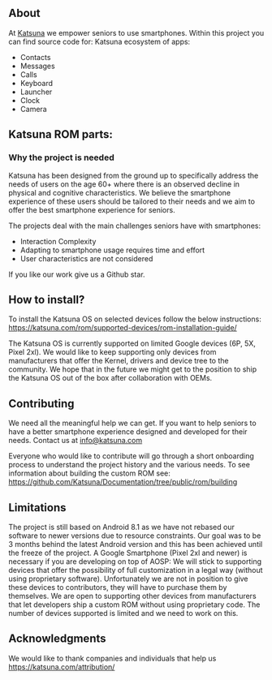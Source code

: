 ## About
At [Katsuna](https://katsuna.com/) we empower seniors to use smartphones.
Within this project you can find source code for:
Katsuna ecosystem of apps:
- Contacts  
- Messages
- Calls
- Keyboard
- Launcher
- Clock
- Camera

## Katsuna ROM parts:
 
### Why the project is needed

Katsuna has been designed from the ground up to specifically address the needs of users on the age 60+ where there is an observed decline in physical and cognitive characteristics.
We believe the smartphone experience of these users should be tailored to their needs and we aim to offer the best smartphone experience for seniors.

The projects deal with the main challenges seniors have with smartphones:
- Interaction Complexity
- Adapting to smartphone usage requires time and effort
- User characteristics are not considered

If you like our work give us a Github star.

## How to install?
To install the Katsuna OS on selected devices follow the below instructions:
https://katsuna.com/rom/supported-devices/rom-installation-guide/
 
The Katsuna OS is currently supported on limited Google devices (6P, 5X, Pixel 2xl). We would like to keep supporting only devices from manufacturers that offer the Kernel, drivers and device tree to the community. We hope that in the future we might get to the position to ship the Katsuna OS out of the box after collaboration with OEMs.
 
## Contributing

We need all the meaningful help we can get. If you want to help seniors to have a better smartphone experience designed and developed for their needs. Contact us at info@katsuna.com

Everyone who would like to contribute will go through a short onboarding process to understand the project history and the various needs.
To see information about building the custom ROM see:
https://github.com/Katsuna/Documentation/tree/public/rom/building

## Limitations
The project is still based on Android 8.1 as we have not rebased our software to newer versions due to resource constraints. Our goal was to be 3 months behind the latest Android version and this has been achieved until the freeze of the project.
A Google Smartphone (Pixel 2xl and newer) is necessary if you are developing on top of AOSP: We will stick to supporting devices that offer the possibility of full customization in a legal way (without using proprietary software). Unfortunately we are not in position to give these devices to contributors, they will have to purchase them by themselves. We are open to supporting other devices from manufacturers that let developers ship a custom ROM without using proprietary code. The number of devices supported is limited and we need to work on this.
 
## Acknowledgments
We would like to thank companies and individuals that help us
https://katsuna.com/attribution/
